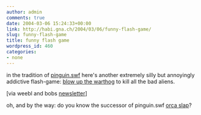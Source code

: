 ```yaml
---
author: admin
comments: true
date: 2004-03-06 15:24:33+00:00
link: http://habi.gna.ch/2004/03/06/funny-flash-game/
slug: funny-flash-game
title: funny flash game
wordpress_id: 460
categories:
- none
---
```


in the tradition of [pinguin.swf](http://www.google.com/search?hl=en&ie=UTF-8&oe=UTF-8&q=penguin.swf&spell=1) here's another extremely silly but annoyingly addictive flash-game: [blow up the warthog](http://www.collegemix.com/content.php?q=2&id=522&action=previous) to kill all the bad aliens.

[via weebl and bobs [newsletter](http://groups.yahoo.com/group/wblandbob/)]

oh, and by the way: do you know the successor of pinguin.swf [orca slap](http://62.116.30.116/index.html)?
